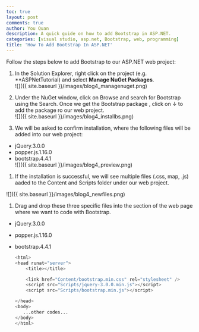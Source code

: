 ```yaml
---
toc: true
layout: post
comments: true
author: You Quan
description: A quick guide on how to add Bootstrap in ASP.NET.
categories: [visual studio, asp.net, Bootstrap, web, programming]
title: 'How To Add Bootstrap In ASP.NET'
---
```



Follow the steps below to add Bootstrap to our ASP.NET web project:
1. In the Solution Explorer, right click on the project (e.g. **ASPNetTutorial) and select **Manage NuGet Packages**.  
![]({{ site.baseurl }}/images/blog4_managenuget.png)  

1. Under the NuGet window, click on Browse and search for Bootstrap using the Search. Once we get the Bootstrap package , click on &darr; to add the package ro our web project.  
![]({{ site.baseurl }}/images/blog4_installbs.png)  

1. We will be asked to confirm installation, where the following files will be added into our web project:  
- jQuery.3.0.0
- popper.js.1.16.0
- bootstrap.4.4.1  
![]({{ site.baseurl }}/images/blog4_preview.png)  

1. If the installation is successful, we will see multiple files (.css, map, .js) aaded to the Content and Scripts folder under our web project.  

![]({{ site.baseurl }}/images/blog4_newfiles.png)  

1. Drag and drop these three specific files into the <head></head> section of the web page where we want to code with Bootstrap.
- jQuery.3.0.0
- popper.js.1.16.0
- bootstrap.4.4.1  

    ```python
    <html>
    <head runat="server">
        <title></title>

        <link href="Content/bootstrap.min.css" rel="stylesheet" />
        <script src="Scripts/jquery-3.0.0.min.js"></script>
        <script src="Scripts/bootstrap.min.js"></script>
    
    </head>
    <body>
       ...other codes...
    </body>
    </html>
    ``` 
